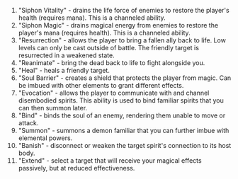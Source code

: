 1.  "Siphon Vitality" - drains the life force of enemies to restore the player's health (requires mana).  This is a channeled ability.
2.  "Siphon Magic" - drains magical energy from enemies to restore the player's mana (requires health).  This is a channeled ability.
3.  "Resurrection" - allows the player to bring a fallen ally back to life.  Low levels can only be cast outside of battle.  The friendly target is resurrected in a weakened state.
4.  "Reanimate" - bring the dead back to life to fight alongside you.
5.  "Heal" - heals a friendly target.
6.  "Soul Barrier" - creates a shield that protects the player from magic.  Can be imbued with other elements to grant different effects.
7.  "Evocation" - allows the player to communicate with and channel disembodied spirits.  This ability is used to bind familiar spirits that you can then summon later.
8.  "Bind" - binds the soul of an enemy, rendering them unable to move or attack.
9.  "Summon" - summons a demon familiar that you can further imbue with elemental powers.
10.  "Banish" - disconnect or weaken the target spirit's connection to its host body.
11.  "Extend" - select a target that will receive your magical effects passively, but at reduced effectiveness.
